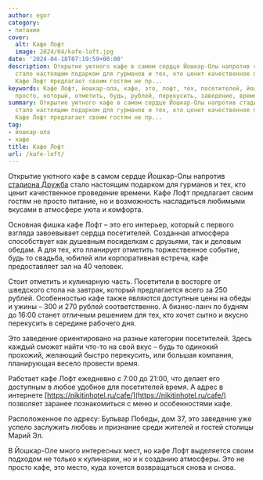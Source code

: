 ```yaml
---
author: egor
category:
- питание
cover:
  alt: Кафе Лофт
  image: 2024/04/kafe-loft.jpg
date: '2024-04-18T07:19:59+00:00'
description: Открытие уютного кафе в самом сердце Йошкар-Олы напротив стадиона Дружба
  стало настоящим подарком для гурманов и тех, кто ценит качественное проведение времени.
  Кафе Лофт предлагает своим гостям не пр...
keywords: Кафе Лофт, йошкар-ола, кафе, это, лофт, тех, посетителей, йошкар, своим,
  просто, который, отметить, будь, рублей, перекусить, заведение, время
summary: Открытие уютного кафе в самом сердце Йошкар-Олы напротив стадиона Дружба
  стало настоящим подарком для гурманов и тех, кто ценит качественное проведение времени.
  Кафе Лофт предлагает своим гостям не пр...
tag:
- йошкар-ола
- кафе
title: Кафе Лофт
url: /kafe-loft/
---
```


Открытие уютного кафе в самом сердце Йошкар-Олы напротив [стадиона Дружба](/stadion-druzhba/) стало настоящим подарком для гурманов и тех, кто ценит качественное проведение времени. Кафе Лофт предлагает своим гостям не просто питание, но и возможность насладиться любимыми вкусами в атмосфере уюта и комфорта.

Основная фишка кафе Лофт – это его интерьер, который с первого взгляда завоевывает сердца посетителей. Созданная атмосфера способствует как душевным посиделкам с друзьями, так и деловым обедам. А для тех, кто планирует отметить торжественное событие, будь то свадьба, юбилей или корпоративная встреча, кафе предоставляет зал на 40 человек.

Стоит отметить и кулинарную часть. Посетители в восторге от шведского стола на завтрак, который предлагается всего за 250 рублей. Особенностью кафе также являются доступные цены на обеды и ужины – 300 и 270 рублей соответственно. А бизнес-ланч по будням до 16:00 станет отличным решением для тех, кто хочет сытно и вкусно перекусить в середине рабочего дня.

Это заведение ориентировано на разные категории посетителей. Здесь каждый сможет найти что-то на свой вкус – будь то одинокий прохожий, желающий быстро перекусить, или большая компания, планирующая весело провести время.

Работает кафе Лофт ежедневно с 7:00 до 21:00, что делает его доступным в любое удобное для посетителей время. А адрес в интернете [https://nikitinhotel.ru/cafe/](https://nikitinhotel.ru/cafe/) позволяет заранее познакомиться с меню и особенностями кафе.

Расположенное по адресу: Бульвар Победы, дом 37, это заведение уже успело заслужить любовь и признание среди жителей и гостей столицы Марий Эл.

В Йошкар-Оле много интересных мест, но кафе Лофт выделяется своим подходом не только к кулинарии, но и к созданию атмосферы. Это не просто кафе, это место, куда хочется возвращаться снова и снова.